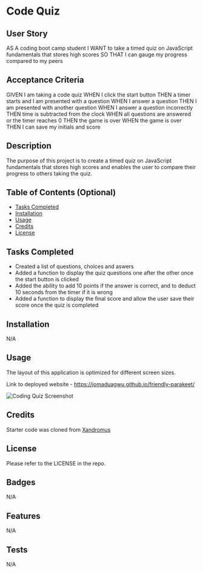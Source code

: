 # Code Quiz

## User Story
AS A coding boot camp student
I WANT to take a timed quiz on JavaScript fundamentals that stores high scores
SO THAT I can gauge my progress compared to my peers

## Acceptance Criteria
GIVEN I am taking a code quiz
WHEN I click the start button
THEN a timer starts and I am presented with a question
WHEN I answer a question
THEN I am presented with another question
WHEN I answer a question incorrectly
THEN time is subtracted from the clock
WHEN all questions are answered or the timer reaches 0
THEN the game is over
WHEN the game is over
THEN I can save my initials and score

## Description

The purpose of this project is to create a timed quiz on JavaScript fundamentals that stores high scores and enables the user to compare their progress to others taking the quiz.

## Table of Contents (Optional)

- [Tasks Completed](#TasksCompleted)
- [Installation](#installation)
- [Usage](#usage)
- [Credits](#credits)
- [License](#license)

## Tasks Completed

* Created a list of questions, choices and aswers
* Added a function to display the quiz questions one after the other once the start button is clicked
* Added the ability to add 10 points if the answer is correct, and to deduct 10 seconds from the timer if it is wrong
* Added a function to display the final score and allow the user save their score once the quiz is completed



## Installation

N/A

## Usage

The layout of this application is optimized for different screen sizes.

Link to deployed website - https://jomaduagwu.github.io/friendly-parakeet/

![Coding Quiz Screenshot](Develop/images/passport-generator-screenshot.png)

## Credits

Starter code was cloned from [Xandromus](https://github.com/coding-boot-camp/coding-quiz.git)

## License

Please refer to the LICENSE in the repo. 

## Badges

N/A

## Features

N/A

## Tests

N/A
